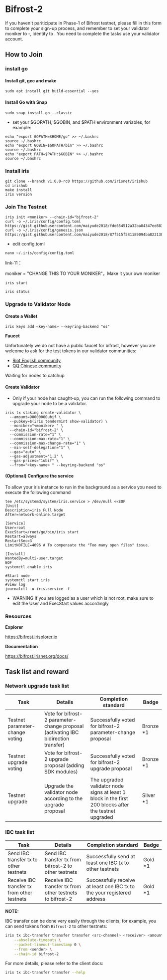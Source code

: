 # Bifrost-2

If you haven't pariticipate in Phase-1 of Bifrost testnet, please fill in this form to complete your sign-up process, and remember to set your validator moniker to <your-name>-<pgp-id>, identity to <pgp-id>. You need to complete the tasks use your validator account.

## How to Join

### install go

#### Install git, gcc and make
```
sudo apt install git build-essential --yes
```
#### Install Go with Snap
```
sudo snap install go --classic
```

- set your $GOPATH, $GOBIN, and $PATH environment variables, for example:
```
echo "export GOPATH=$HOME/go" >> ~/.bashrc
source ~/.bashrc
echo "export GOBIN=$GOPATH/bin" >> ~/.bashrc
source ~/.bashrc
echo "export PATH=$PATH:$GOBIN" >> ~/.bashrc
source ~/.bashrc
```


### Install iris
```
git clone --branch v1.0.0-rc0 https://github.com/irisnet/irishub
cd irishub
make install
iris version
```
### Join The Testnet
```
iris init <moniker> --chain-id="bifrost-2"
curl -o ~/.iris/config/config.toml https://gist.githubusercontent.com/maiyude2018/fde654512a32ba04347ee883c9b48dfd/raw/05966b6e2ef565b7165e2e6d09da0de35164d3ca/config.toml
curl -o ~/.iris/config/genesis.json https://gist.githubusercontent.com/maiyude2018/87f515f581189094ba8221309f480b55/raw/b1ebc23116019953df44016bc0d8a021ae76dcaf/genesis.json

```
- edit config.toml
```
nano ~/.iris/config/config.toml
```
link-11：

moniker = "CHANGE THIS TO YOUR MONIKER"，Make it your own moniker

```
iris start
```
```
iris status
```


### Upgrade to Validator Node

#### Create a Wallet
```
iris keys add <key-name> --keyring-backend "os"
```
**Faucet**

Unfortunately we do not have a public faucet for bifrost, however you are welcome to ask for the test tokens in our validator communities:

- [Riot English community](https://matrix.to/#/!bmimZgJrUWSmxqQEmG:matrix.org?via=matrix.org&via=t2bot.io)
- [QQ Chinese community](https://jq.qq.com/?_wv=1027&k=5BeP3tJ)

Waiting for nodes to catchup

#### Create Validator
- Only if your node has caught-up, you can run the following command to upgrade your node to be a validator.

```
iris tx staking create-validator \
  --amount=90000000ubif \
  --pubkey=$(iris tendermint show-validator) \
  --moniker="<moniker> " \
  --chain-id="bifrost-2" \
  --commission-rate="1" \
  --commission-max-rate="1" \
  --commission-max-change-rate="1" \
  --min-self-delegation="1" \
  --gas="auto" \
  --gas-adjustment="1.2" \
  --gas-prices="1ubif" \
  --from="<key-name> " --keyring-backend "os"
```


#### (Optional) Configure the service

To allow your iris instance to run in the background as a service you need to execute the following command

```
tee /etc/systemd/system/iris.service > /dev/null <<EOF  
[Unit]
Description=iris Full Node
After=network-online.target

[Service]
User=root
ExecStart=/root/go/bin/iris start
Restart=always
RestartSec=3
LimitNOFILE=4096 # To compensate the "Too many open files" issue.

[Install]
WantedBy=multi-user.target
EOF
systemctl enable iris

#Start node
systemctl start iris
#view log
journalctl -u iris.service -f
```
- WARNING
If you are logged as a user which is not root, make sure to edit the User and ExecStart values accordingly

### Resources

**Explorer**

https://bifrost.irisplorer.io

**Documentation**

https://bifrost.irisnet.org/docs/


## Task list and reward

### Network upgrade task list

| Task                                        | Details                                                              | Completion standard                         | Badge     |
| ------------------------------------------- | -------------------------------------------------------------------- | ------------------------------------------- | --------- |
| Testnet parameter-change voting   | Vote for bifrost-2 parameter-change proposal (activating IBC bidirection transfer)               | Successfully voted for bifrost-2 parameter-change proposal   | Bronze *1 |
| Testnet upgrade voting   | Vote for bifrost-2 upgrade proposal (adding SDK modules)               | Successfully voted for bifrost-2 upgrade proposal   | Bronze *1 |
| Testnet upgrade | Upgrade the validator node according to the upgrade proposal | The upgraded validator node signs at least 1 block in the first 200 blocks after the testnet upgraded  | Silver *1 |


### IBC task list

| Task                                        | Details                                                              | Completion standard                         | Badge     |
| ------------------------------------------- | -------------------------------------------------------------------- | ------------------------------------------- | --------- |
| Send IBC transfer tx to other testnets      | Send IBC transfer tx from bifrost-2 to other testnets                        | Successfully send at least one IBC tx to other testnets  | Gold *1 |
| Receive IBC transfer tx from other testnets      | Receive IBC transfer tx from other testnets to bifrost-2       | Successfully receive at least one IBC tx to the your registered address  | Gold *1 |

**NOTE:**

IBC transfer can be done very easily through the clients, for example, you can send tokens from `Bifrost-2` to other testnets:

```bash
iris tx ibc-transfer transfer transfer <src-channel> <receiver> <amount> \
    --absolute-timeouts \
    --packet-timeout-timestamp 0 \
    --from <sender> \
    --chain-id bifrost-2
```

 For more details, please refer to the client docs:

```bash
iris tx ibc-transfer transfer --help
```

